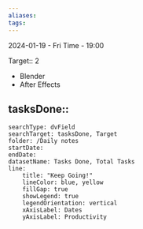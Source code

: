 ```yaml
---
aliases: 
tags:
---
```


2024-01-19 - Fri
Time - 19:00


Target:: 2
- Blender
- After Effects

tasksDone::
- 


```tracker
searchType: dvField
searchTarget: tasksDone, Target
folder: /Daily notes 
startDate:
endDate:
datasetName: Tasks Done, Total Tasks
line:
    title: "Keep Going!"
    lineColor: blue, yellow
    fillGap: true
    showLegend: true
    legendOrientation: vertical
    xAxisLabel: Dates
    yAxisLabel: Productivity
```